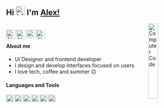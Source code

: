 ## Hi <img src="https://user-images.githubusercontent.com/1303154/88677602-1635ba80-d120-11ea-84d8-d263ba5fc3c0.gif" width="25px" alt="hi"> I'm [Alex!][website]
<img src="https://github.com/alexruix/alexruix/blob/main/computer.png" width="23%" align="right" alt="Computer Code"> 

<br/>

<a href="https://twitter.com/alexruixdev">
<img align="left" alt="Alex Ruiz Twitter" width="25px" src="https://icongr.am/fontawesome/twitter.svg?size=128&color=0082ff" />
</a>
<a href="https://www.linkedin.com/in/alexruix/">
<img align="left" alt="Alex Ruiz LinkedIN" width="25px" src="https://icongr.am/fontawesome/linkedin.svg?size=128&color=0082ff" />
</a>
<a href="https://alexruix.netlify.app/">
<img align="left" alt="Alex Ruiz Website" width="23px" src="https://icongr.am/fontawesome/chrome.svg?size=128&color=0082ff" />
</a>
<a href="https://www.behance.net/alexruix">
<img align="left" alt="Alex Ruiz Behance" width="25px" src="https://icongr.am/fontawesome/behance.svg?size=128&color=0082ff" />
</a>
<br>

#### About me

<p align="left">

- UI Designer and frontend developer
- I design and develop interfaces focused on users
- I love tech, coffee and summer 😉
</p>


#### Languages and Tools
<img align="left" height="20" src="https://icongr.am/simple/figma.svg?size=128&color=ece9e6">
<img align="left" height="20" src="https://icongr.am/simple/adobeillustrator.svg?size=128&color=ece9e6">
<img align="left" height="20" src="https://icongr.am/simple/javascript.svg?size=128&color=ece9e6">
<img align="left" height="20" src="https://icongr.am/simple/react.svg?size=128&color=ece9e6">
<img align="left" height="20" src="https://icongr.am/simple/git.svg?size=128&color=ece9e6">
<img align="left" height="20" src="https://icongr.am/simple/firebase.svg?size=128&color=ece9e6">



<!-- [![Alex Ruiz LinkedIN](https://icongr.am/fontawesome/linkedin.svg?size=25&color=0082ff)][Social]
[![Alex Ruiz Twittter](https://icongr.am/fontawesome/twitter.svg?size=25&color=0082ff)][Twitter] -->

[website]: https://alexruix.netlify.app/
[Social]: https://www.linkedin.com/in/alexruix/
[Twitter]: https://twitter.com/alexruixdev
[instagram]: https://www.instagram.com/ui.tormenta
